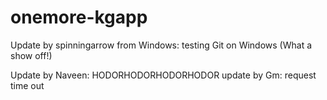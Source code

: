 onemore-kgapp
=============


Update by spinningarrow from Windows: testing Git on Windows (What a show off!)

Update by Naveen: HODORHODORHODORHODOR
update by Gm: request time out